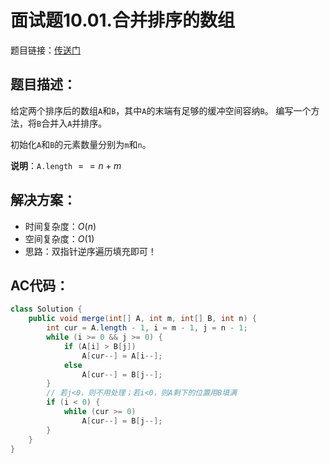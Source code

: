 # 面试题10.01.合并排序的数组
题目链接：[传送门](https://leetcode-cn.com/problems/sorted-merge-lcci/)

## 题目描述：
给定两个排序后的数组`A`和`B`，其中`A`的末端有足够的缓冲空间容纳`B`。 编写一个方法，将`B`合并入`A`并排序。

初始化`A`和`B`的元素数量分别为`m`和`n`。

**说明**：`A.length` $== n + m$

## 解决方案：
- 时间复杂度：$O(n)$
- 空间复杂度：$O(1)$
- 思路：双指针逆序遍历填充即可！

## AC代码：
```java
class Solution {
	public void merge(int[] A, int m, int[] B, int n) {
		int cur = A.length - 1, i = m - 1, j = n - 1;
		while (i >= 0 && j >= 0) {
			if (A[i] > B[j])
				A[cur--] = A[i--];
			else
				A[cur--] = B[j--];
		}
		// 若j<0，则不用处理；若i<0，则A剩下的位置用B填满
		if (i < 0) {
			while (cur >= 0)
				A[cur--] = B[j--];
		}
	}
}
```